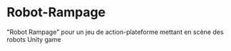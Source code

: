 # Robot-Rampage
"Robot Rampage" pour un jeu de action-plateforme mettant en scène des robots
Unity game
